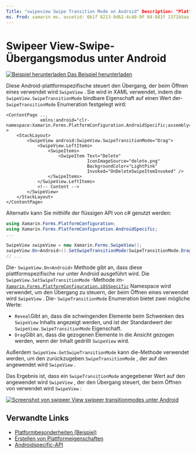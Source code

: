 ```yaml
---
Title: "swipeview Swipe Transition Mode on Android" Description: "Platform-Besonderheiten ermöglichen es Ihnen, Funktionen zu nutzen, die nur auf einer bestimmten Plattform verfügbar sind, ohne benutzerdefinierte Renderer oder Effekte implementieren zu müssen. In diesem Artikel wird erläutert, wie Sie das plattformspezifische Android-Element nutzen können, das den Übergang steuert, der beim Öffnen einer swipeer View verwendet wird. "
ms. Prod: xamarin ms. assetid: 6b1f 8213-9d62-4c40-9F 04-881f 1371b5aa ms. Technology: xamarin-Forms Author: davidbritch ms. Author: dabritch ms. Date: 12/11/2019 NO-LOC: [ Xamarin.Forms , Xamarin.Essentials ]
---
```


# <a name="swipeview-swipe-transition-mode-on-android"></a>Swipeer View-Swipe-Übergangsmodus unter Android

[![Beispiel herunterladen](~/media/shared/download.png) Das Beispiel herunterladen](https://docs.microsoft.com/samples/xamarin/xamarin-forms-samples/userinterface-platformspecifics)

Diese Android-plattformspezifische steuert den Übergang, der beim Öffnen eines verwendet wird `SwipeView` . Sie wird in XAML verwendet, indem die `SwipeView.SwipeTransitionMode` bindbare Eigenschaft auf einen Wert der- `SwipeTransitionMode` Enumeration festgelegt wird:

```xaml
<ContentPage ...
             xmlns:android="clr-namespace:Xamarin.Forms.PlatformConfiguration.AndroidSpecific;assembly=Xamarin.Forms.Core" >
    <StackLayout>
        <SwipeView android:SwipeView.SwipeTransitionMode="Drag">
            <SwipeView.LeftItems>
                <SwipeItems>
                    <SwipeItem Text="Delete"
                               IconImageSource="delete.png"
                               BackgroundColor="LightPink"
                               Invoked="OnDeleteSwipeItemInvoked" />
                </SwipeItems>
            </SwipeView.LeftItems>
            <!-- Content -->
        </SwipeView>
    </StackLayout>
</ContentPage>
```

Alternativ kann Sie mithilfe der flüssigen API von c# genutzt werden:

```csharp
using Xamarin.Forms.PlatformConfiguration;
using Xamarin.Forms.PlatformConfiguration.AndroidSpecific;
...

SwipeView swipeView = new Xamarin.Forms.SwipeView();
swipeView.On<Android>().SetSwipeTransitionMode(SwipeTransitionMode.Drag);
// ...
```

Die- `SwipeView.On<Android>` Methode gibt an, dass diese plattformspezifische nur unter Android ausgeführt wird. Die `SwipeView.SetSwipeTransitionMode` -Methode im- [`Xamarin.Forms.PlatformConfiguration.iOSSpecific`](xref:Xamarin.Forms.PlatformConfiguration.iOSSpecific) Namespace wird verwendet, um den Übergang zu steuern, der beim Öffnen eines verwendet wird `SwipeView` . Die- `SwipeTransitionMode` Enumeration bietet zwei mögliche Werte:

- `Reveal`Gibt an, dass die schwingenden Elemente beim Schwenken des `SwipeView` Inhalts angezeigt werden, und ist der Standardwert der `SwipeView.SwipeTransitionMode` Eigenschaft.
- `Drag`Gibt an, dass die gezogenen Elemente in die Ansicht gezogen werden, wenn der Inhalt gedrillt `SwipeView` wird.

Außerdem `SwipeView.GetSwipeTransitionMode` kann die-Methode verwendet werden, um den zurückzugeben `SwipeTransitionMode` , der auf den angewendet wird `SwipeView` .

Das Ergebnis ist, dass ein `SwipeTransitionMode` angegebener Wert auf den angewendet wird `SwipeView` , der den Übergang steuert, der beim Öffnen von verwendet wird `SwipeView` :

[![Screenshot von swipeer View swipeer transitionmodes unter Android](swipeview-swipetransitionmode-images/swipetransitionmode.png "Swipeer transitionmodes unter Android")](swipeview-swipetransitionmode-images/swipetransitionmode-large.png#lightbox "Swipeer transitionmodes unter Android")

## <a name="related-links"></a>Verwandte Links

- [Platformbesonderheiten (Beispiel)](https://docs.microsoft.com/samples/xamarin/xamarin-forms-samples/userinterface-platformspecifics)
- [Erstellen von Plattformeigenschaften](~/xamarin-forms/platform/platform-specifics/index.md#creating-platform-specifics)
- [Androidspecific-API](xref:Xamarin.Forms.PlatformConfiguration.AndroidSpecific)
